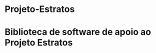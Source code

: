 Projeto-Estratos
================

Biblioteca de software de apoio ao Projeto Estratos
====================================================

